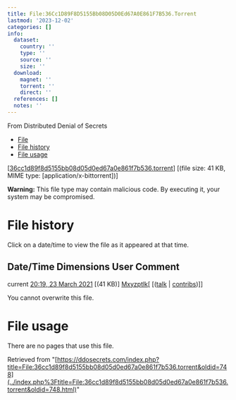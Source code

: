 ```yaml
---
title: File:36Cc1D89F8D5155Bb08D05D0Ed67A0E861F7B536.Torrent
lastmod: '2023-12-02'
categories: []
info:
  dataset:
    country: ''
    type: ''
    source: ''
    size: ''
  download:
    magnet: ''
    torrent: ''
    direct: ''
  references: []
  notes: ''
---
```




From Distributed Denial of Secrets

- [File](./File:36cc1d89f8d5155bb08d05d0ed67a0e861f7b536.torrent.html#file)
- [File
history](./File:36cc1d89f8d5155bb08d05d0ed67a0e861f7b536.torrent.html#filehistory)
- [File
usage](./File:36cc1d89f8d5155bb08d05d0ed67a0e861f7b536.torrent.html#filelinks)

[[36cc1d89f8d5155bb08d05d0ed67a0e861f7b536.torrent](../images/d/de/36cc1d89f8d5155bb08d05d0ed67a0e861f7b536.torrent "36cc1d89f8d5155bb08d05d0ed67a0e861f7b536.torrent")]
‎[(file size: 41 KB, MIME type:
[application/x-bittorrent])]

**Warning:** This file type may contain malicious code. By executing it,
your system may be compromised.

# File history

Click on a date/time to view the file as it appeared at that time.

Date/Time Dimensions User Comment
---
current [20:19, 23 March 2021](../images/d/de/36cc1d89f8d5155bb08d05d0ed67a0e861f7b536.torrent) [(41 KB)] [Mxyzptlk](../index.php%3Ftitle=User:Mxyzptlk&action=edit&redlink=1.html "User:Mxyzptlk (page does not exist)")[ [([talk](../index.php%3Ftitle=User_talk:Mxyzptlk&action=edit&redlink=1.html "User talk:Mxyzptlk (page does not exist)") | [contribs](./Special:Contributions/Mxyzptlk.html "Special:Contributions/Mxyzptlk"))]]

You cannot overwrite this file.

# File usage

There are no pages that use this file.

Retrieved from
"[https://ddosecrets.com/index.php?title=File:36cc1d89f8d5155bb08d05d0ed67a0e861f7b536.torrent&oldid=748](../index.php%3Ftitle=File:36cc1d89f8d5155bb08d05d0ed67a0e861f7b536.torrent&oldid=748.html)"

